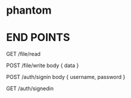 # phantom

END POINTS
===========

GET /file/read

POST /file/write
    body { data }

POST /auth/signin
    body { username, password }

GET /auth/signedin